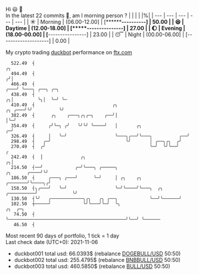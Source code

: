 Hi :smiley: :wave:  
In the latest 22 commits :bug:, am I morning person ? 
| | | | |%|
| --- | --- | --- | --- | --- |
| :sunny: | Morning | (06.00-12.00] | [**********----------] | 50.00 |
| :satisfied: | Daytime | (12.00-18.00] | [*****---------------] | 27.00 |
| :moon: | Evening | (18.00-00.00] | [****----------------] | 23.00 |
| :sleeping: | Night | (00.00-06.00] | [--------------------] | 0.00 |

My crypto trading [duckbot](https://github.com/jojoee/duckbot) performance on [ftx.com](https://ftx.com/#a=13144711)
```
  522.49  ┤                                                                         ╭╮
  494.49  ┤                                                                        ╭╯│
  466.49  ┤                                                                    ╭───╯ ╰───╮ ╭──╮ ╭─╮
  438.49  ┤                                                                  ╭╮│         ╰╮│  ╰─╯ ╰─
  410.49  ┤                             ╭╮                            ╭╮ ╭───╯╰╯          ╰╯
  382.49  ┤      ╭╮    ╭───╮╭╮╭─╮    ╭──╯│                            │╰─╯
  354.49  ┤     ╭╯╰─╮ ╭╯   ╰╯╰╯ ╰────╯   │       ╭╮                 ╭─╯
  326.49  ┤     │   ╰─╯                  ╰───╮╭──╯╰───╮          ╭──╯
  298.49  ┤   ╭─╯                            ╰╯       │ ╭──╮╭╮  ╭╯
  270.49  ┤  ╭╯                                       ╰─╯  ╰╯╰──╯                                  ╭
  242.49  ┤  │              ╭╮                                                                   ╭╮│
  214.50  ┤──╯            ╭─╯╰───╮ ╭─────╮                                          ╭╮      ╭────╯╰╯
  186.50  ┤     ╭───╮ ╭───╯      ╰─╯     │ ╭╮    ╭╮                         ╭───────╯╰────╮╭╯
  158.50  ┤╮╭───╯   ╰─╯                  ╰─╯╰────╯╰───╮  ╭╮      ╭──────────╯             ╰╯
  130.50  ┤╰╯   ╭────────────╮╭╮   ╭╮ ╭──╮            ╰──╯╰──────╯
  102.50  ┼─────╯            ╰╯╰───╯╰─╯  ╰╮                                            ╭╮  ╭─╮
   74.50  ┤                               ╰────────────────────────────────────────────╯╰──╯ ╰──────
   46.50  ┤
```
Most recent 90 days of portfolio, 1 tick = 1 day<br />
Last check date (UTC+0): 2021-11-06
- duckbot001 total usd: 66.0393$ (rebalance [DOGEBULL/USD](https://ftx.com/trade/DOGEBULL/USD#a=13144711) 50:50)
- duckbot002 total usd: 255.4795$ (rebalance [BNBBULL/USD](https://ftx.com/trade/BNBBULL/USD#a=13144711) 50:50)
- duckbot003 total usd: 460.5850$ (rebalance [BULL/USD](https://ftx.com/trade/BULL/USD#a=13144711) 50:50)

